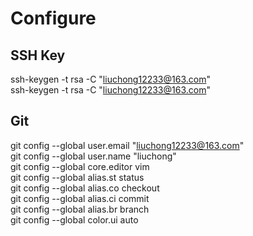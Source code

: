 # Configure

## SSH Key
ssh-keygen -t rsa -C "liuchong12233@163.com"  
ssh-keygen -t rsa -C "liuchong12233@163.com"  

## Git
git config --global user.email "liuchong12233@163.com"  
git config --global user.name "liuchong"  
git config --global core.editor vim  
git config --global alias.st status  
git config --global alias.co checkout  
git config --global alias.ci commit  
git config --global alias.br branch  
git config --global color.ui auto  
